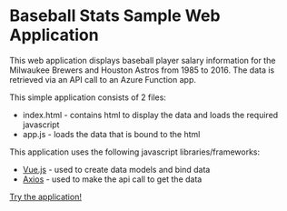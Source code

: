 # Baseball Stats Sample Web Application

This web application displays baseball player salary information for the Milwaukee Brewers and Houston Astros from 1985 to 2016.  The data is retrieved via an API call to an Azure Function app.

This simple application consists of 2 files:
* index.html - contains html to display the data and loads the required javascript
* app.js - loads the data that is bound to the html

This application uses the following javascript libraries/frameworks:
* [Vue.js](https://vuejs.org/) - used to create data models and bind data
* [Axios](https://github.com/axios/axios) - used to make the api call to get the data

[Try the application!](https://rawebaseballstats-web.azurewebsites.net/)
